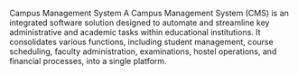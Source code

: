 Campus Management System
A Campus Management System (CMS) is an integrated software solution designed to automate and streamline key administrative and academic tasks within educational institutions. It consolidates various functions, including student management, course scheduling, faculty administration, examinations, hostel operations, and financial processes, into a single platform.
